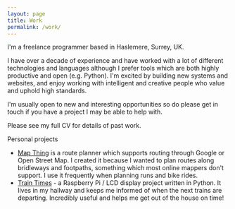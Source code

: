 ```yaml
---
layout: page
title: Work
permalink: /work/
---
```


I'm a freelance programmer based in Haslemere, Surrey, UK.

I have over a decade of experience and have worked with a lot of different technologies
and languages although I prefer tools which are both highly productive and open (e.g. Python).
I'm excited by building new systems and websites, and enjoy working with intelligent and creative
people who value and uphold high standards.

I'm usually open to new and interesting opportunities so do please get in touch if you have a
project I may be able to help with.

Please see my full CV for details of past work.

Personal projects

* [Map Thing](http://helen.st/mapthing/) is a route planner which supports routing through Google or Open Street Map. I created it because I wanted to plan routes along bridleways and footpaths, something which most online mappers don't support. I use it frequently when planning runs and bike rides.
* [Train Times](https://github.com/helenst/train-times-display) - a Raspberry Pi / LCD display project written in Python. It lives in my hallway and keeps me informed of when the next trains are departing. Incredibly useful and helps me get out of the house on time!
